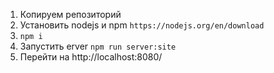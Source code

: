 1. Копируем репозиторий
2. Установить nodejs и npm `https://nodejs.org/en/download`
3. `npm i`
4. Запустить erver `npm run server:site`
5. Перейти на http://localhost:8080/